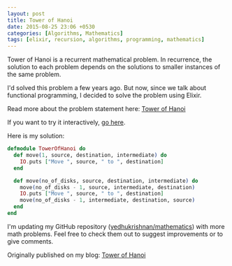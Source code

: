 ```yaml
---
layout: post
title: Tower of Hanoi
date: 2015-08-25 23:06 +0530
categories: [Algorithms, Mathematics]
tags: [elixir, recursion, algorithms, programming, mathematics]
---
```


Tower of Hanoi is a recurrent mathematical problem. In recurrence, the solution to each problem depends on the solutions to smaller instances of the same problem.

I'd solved this problem a few years ago. But now, since we talk about functional programming, I decided to solve the problem using Elixir.

Read more about the problem statement here: [Tower of Hanoi](http://mathworld.wolfram.com/TowerofHanoi.html)

If you want to try it interactively, [go here](https://www.mathsisfun.com/games/towerofhanoi.html).

Here is my solution:

``` elixir
defmodule TowerOfHanoi do
  def move(1, source, destination, intermediate) do
    IO.puts ["Move ", source, " to ", destination]
  end

  def move(no_of_disks, source, destination, intermediate) do
    move(no_of_disks - 1, source, intermediate, destination)
    IO.puts ["Move ", source, " to ", destination]
    move(no_of_disks - 1, intermediate, destination, source)
  end
end
```

I'm updating my GitHub repository ([yedhukrishnan/mathematics](https://github.com/yedhukrishnan/mathematics)) with more math problems. Feel free to check them out to suggest improvements or to give comments.

Originally published on my blog: [Tower of Hanoi](https://yedhukrishnan.blogspot.com/2015/08/tower-of-hanoi.html)
